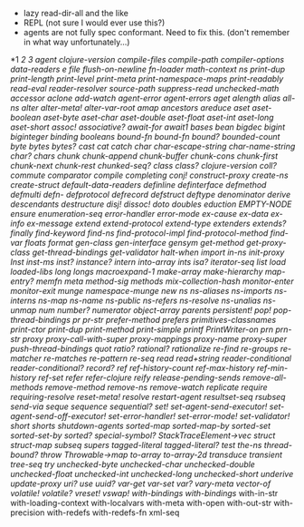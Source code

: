 * lazy read-dir-all and the like
* REPL (not sure I would ever use this?)
* agents are not fully spec conformant. Need to fix this. (don't remember in what way unfortunately...)

*1
*2
*3
*agent*
*clojure-version*
*compile-files*
*compile-path*
*compiler-options*
*data-readers*
*e
*file*
*flush-on-newline*
*fn-loader*
*math-context*
*ns*
*print-dup*
*print-length*
*print-level*
*print-meta*
*print-namespace-maps* 
*print-readably*
*read-eval*
*reader-resolver*
*source-path*
*suppress-read*
*unchecked-math*
accessor
aclone
add-watch
agent-error
agent-errors
aget
alength
alias
all-ns
alter
alter-meta!
alter-var-root
amap
ancestors
areduce
aset
aset-boolean
aset-byte
aset-char
aset-double
aset-float
aset-int
aset-long
aset-short
assoc!
associative?
await-for
await1
bases
bean
bigdec
bigint
biginteger
binding
booleans
bound-fn
bound-fn*
bound?
bounded-count
byte
bytes
bytes?
cast
cat
catch
char
char-escape-string
char-name-string
char?
chars
chunk
chunk-append
chunk-buffer
chunk-cons
chunk-first
chunk-next
chunk-rest
chunked-seq?
class
class?
clojure-version
coll?
commute
comparator
compile
completing
conj!
construct-proxy
create-ns
create-struct
default-data-readers
definline
definterface
defmethod
defmulti
defn-
defprotocol
defrecord
defstruct
deftype
denominator
derive
descendants
destructure
disj!
dissoc!
doto
doubles
eduction
EMPTY-NODE
ensure
enumeration-seq
error-handler
error-mode
ex-cause
ex-data
ex-info
ex-message
extend
extend-protocol
extend-type
extenders
extends?
finally
find-keyword
find-ns
find-protocol-impl
find-protocol-method
find-var
floats
format
gen-class
gen-interface
gensym
get-method
get-proxy-class
get-thread-bindings
get-validator
halt-when
import
in-ns
init-proxy
Inst
inst-ms
inst?
instance?
intern
into-array
ints
isa?
iterator-seq
list*
load
loaded-libs
long
longs
macroexpand-1
make-array
make-hierarchy
map-entry?
memfn
meta
method-sig
methods
mix-collection-hash
monitor-enter
monitor-exit
munge
namespace-munge
new
ns
ns-aliases
ns-imports
ns-interns
ns-map
ns-name
ns-public
ns-refers
ns-resolve
ns-unalias
ns-unmap
num
number?
numerator
object-array
parents
persistent!
pop!
pop-thread-bindings
pr
pr-str
prefer-method
prefers
primitives-classnames
print-ctor
print-dup
print-method
print-simple
printf
PrintWriter-on
prn
prn-str
proxy
proxy-call-with-super
proxy-mappings
proxy-name
proxy-super
push-thread-bindings
quot
ratio?
rational?
rationalize
re-find
re-groups
re-matcher
re-matches
re-pattern
re-seq
read
read+string
reader-conditional
reader-conditional?
record?
ref
ref-history-count
ref-max-history
ref-min-history
ref-set
refer
refer-clojure
reify
release-pending-sends
remove-all-methods
remove-method
remove-ns
remove-watch
replicate
require
requiring-resolve
reset-meta!
resolve
restart-agent
resultset-seq
rsubseq
send-via
seque
sequence
sequential?
set!
set-agent-send-executor!
set-agent-send-off-executor!
set-error-handler!
set-error-mode!
set-validator!
short
shorts
shutdown-agents
sorted-map
sorted-map-by
sorted-set
sorted-set-by
sorted?
special-symbol?
StackTraceElement->vec
struct
struct-map
subseq
supers
tagged-literal
tagged-literal?
test
the-ns
thread-bound?
throw
Throwable->map
to-array
to-array-2d
transduce
transient
tree-seq
try
unchecked-byte
unchecked-char
unchecked-double
unchecked-float
unchecked-int
unchecked-long
unchecked-short
underive
update-proxy
uri?
use
uuid?
var-get
var-set
var?
vary-meta
vector-of
volatile!
volatile?
vreset!
vswap!
with-bindings
with-bindings*
with-in-str
with-loading-context
with-localvars
with-meta
with-open
with-out-str
with-precision
with-redefs
with-redefs-fn
xml-seq

